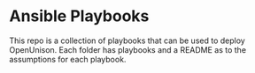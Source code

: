 # Ansible Playbooks

This repo is a collection of playbooks that can be used to deploy OpenUnison.  Each folder has playbooks and a README as to the assumptions for each playbook.